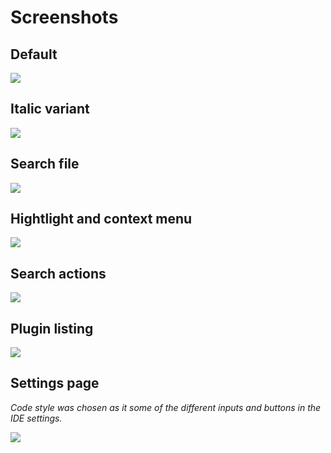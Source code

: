 # Screenshots

## Default

![](https://github.com/markypython/jetbrains-one-dark-theme/raw/master/docs/screenshots/java.png)

## Italic variant

![](https://github.com/markypython/jetbrains-one-dark-theme/raw/master/docs/screenshots/java-italic.png)

## Search file

![](https://github.com/markypython/jetbrains-one-dark-theme/raw/master/docs/screenshots/search.png)

## Hightlight and context menu

![](https://github.com/markypython/jetbrains-one-dark-theme/raw/master/docs/screenshots/highlight-context-menu.png)

## Search actions

![](https://github.com/markypython/jetbrains-one-dark-theme/raw/master/docs/screenshots/actions.png)

## Plugin listing

![](https://github.com/markypython/jetbrains-one-dark-theme/raw/master/docs/screenshots/plugins.png)

## Settings page

_Code style was chosen as it some of the different inputs and buttons in the IDE settings._

![](https://github.com/markypython/jetbrains-one-dark-theme/raw/master/docs/screenshots/preferences.png)

